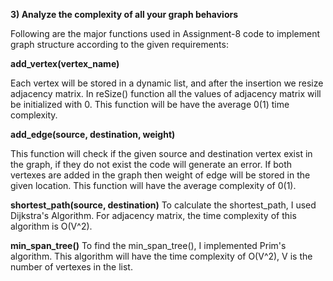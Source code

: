 **3) Analyze the complexity of all your graph behaviors**

Following are the major functions used in Assignment-8 code to implement graph structure according to the
given requirements:

**add_vertex(vertex_name)**

Each vertex will be stored in a dynamic list, and after the insertion we resize adjacency matrix. In reSize() function all the values of adjacency matrix will be initialized with 0.
This function will be
have the average 0(1) time complexity.

**add_edge(source, destination, weight)**

This function will check if the given source and destination vertex exist in the graph, if they do not exist the code will generate an error. If both
vertexes are added in the graph then weight of edge will be stored in the given location. This function will have the average complexity of 0(1).

**shortest_path(source, destination)**
To calculate the shortest_path, I used Dijkstra's Algorithm. For adjacency matrix, the time complexity of this algorithm is O(V^2).

**min_span_tree()**
To find the min_span_tree(), I implemented Prim's algorithm. This algorithm will have the time complexity of O(V^2), V is the number of vertexes in the list.

